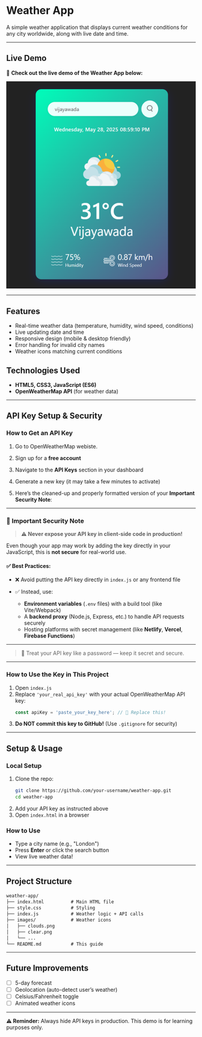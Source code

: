 # Weather App  

A simple weather application that displays current weather conditions for any city worldwide, along with live date and time.  

---

## Live Demo  
🔹 **Check out the live demo of the Weather App below:**

![Weather App Screenshot](images/demo-image.png) 

---  

## Features  
- Real-time weather data (temperature, humidity, wind speed, conditions)  
- Live updating date and time  
- Responsive design (mobile & desktop friendly)  
- Error handling for invalid city names  
- Weather icons matching current conditions  

## Technologies Used  
- **HTML5, CSS3, JavaScript (ES6)**  
- **OpenWeatherMap API** (for weather data)  

---  

## API Key Setup & Security  

### How to Get an API Key  
1. Go to OpenWeatherMap webiste.
2. Sign up for a **free account**  
3. Navigate to the **API Keys** section in your dashboard  
4. Generate a new key (it may take a few minutes to activate)

5. Here’s the cleaned-up and properly formatted version of your **Important Security Note**:

---

### 🔐 Important Security Note

> **⚠️ Never expose your API key in client-side code in production!**

Even though your app may work by adding the key directly in your JavaScript, this is **not secure** for real-world use.

#### ✅ Best Practices:

* ❌ Avoid putting the API key directly in `index.js` or any frontend file
* ✅ Instead, use:

  * **Environment variables** (`.env` files) with a build tool (like Vite/Webpack)
  * A **backend proxy** (Node.js, Express, etc.) to handle API requests securely
  * Hosting platforms with secret management (like **Netlify**, **Vercel**, **Firebase Functions**)

---

> 🔐 Treat your API key like a password — keep it secret and secure.
---

### How to Use the Key in This Project  
1. Open `index.js`  
2. Replace `'your_real_api_key'` with your actual OpenWeatherMap API key:  
   ```js
   const apiKey = 'paste_your_key_here'; // 🔑 Replace this!
   ```
3. **Do NOT commit this key to GitHub!** (Use `.gitignore` for security)  

---  

## Setup & Usage  

### Local Setup  
1. Clone the repo:  
   ```bash
   git clone https://github.com/your-username/weather-app.git
   cd weather-app
   ```  
2. Add your API key as instructed above  
3. Open `index.html` in a browser  

### How to Use  
- Type a city name (e.g., "London")  
- Press **Enter** or click the search button  
- View live weather data!  

---  

## Project Structure  
```
weather-app/  
├── index.html          # Main HTML file  
├── style.css           # Styling  
├── index.js            # Weather logic + API calls  
├── images/             # Weather icons  
│   ├── clouds.png  
│   ├── clear.png  
│   └── ...  
└── README.md           # This guide  
```  

---  

## Future Improvements  
- [ ] 5-day forecast  
- [ ] Geolocation (auto-detect user’s weather)  
- [ ] Celsius/Fahrenheit toggle  
- [ ] Animated weather icons  

---  


**⚠️ Reminder:** Always hide API keys in production. This demo is for learning purposes only.  
